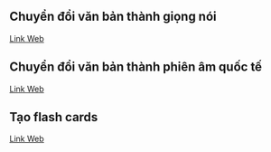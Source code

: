 ## Chuyển đổi văn bản thành giọng nói
[Link Web](https://soundoftext.com/)

## Chuyển đổi văn bản thành phiên âm quốc tế
[Link Web](https://tophonetics.com/)

## Tạo flash cards
[Link Web](https://apps.ankiweb.net/)

